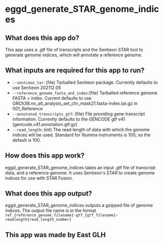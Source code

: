 # eggd_generate_STAR_genome_indices

## What does this app do?
This app uses a .gtf file of transcripts and the Sentieon STAR tool to generate genome indices, which will annotate a reference genome.

## What inputs are required for this app to run?
* `--sentieon_tar`: (file) Tarballed Sentieon package. Currently defaults to use Sentieon 202112.05
* `--reference_genome_fasta_and_index`:(file) Tarballed reference genome FASTA + index. Current defaults to use GRCh38.no_alt_analysis_set_chr_mask21.fasta-index.tar.gz in 001_Reference
* `--annotated_transcripts_gtf`: (file) File providing gene transcript information. Currently defaults to the GENCODE gtf v41 (gencode.v41.annotation.gtf.gz)
* `--read_length`: (int) The read length of data with which the genome indices will be used. Standard for Illumina instruments is 100; so the default is 100.

## How does this app work?
eggd_generate_STAR_genome_indices takes an input .gtf file of transcript data, and a reference genome. It uses Sentieon's STAR to create genome indices for use with STAR Fusion.

## What does this app output?
eggd_generate_STAR_genome_indices outputs a gzipped file of genome indices. The output file name is in the format `ref_{reference_genome_filename}-gtf_{gtf_filename}-readlength{read_length_number}`

## This app was made by East GLH